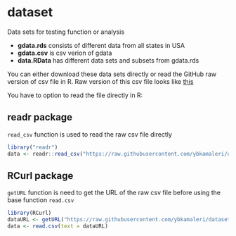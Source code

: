 # dataset
Data sets for testing function or analysis

- **gdata.rds** consists of different data from all states in USA
- **gdata.csv** is csv verion of gdata
- **data.RData** has different data sets and subsets from gdata.rds

You can either download these data sets directly or read the GitHub raw
version of csv file in R. Raw version of this csv file looks like [this](https://raw.githubusercontent.com/ybkamaleri/dataset/master/gdata.csv)

You have to option to read the file directly in R:

## **readr** package
`read_csv` function is used to read the raw csv file directly

``` R
library("readr")
data <- readr::read_csv("https://raw.githubusercontent.com/ybkamaleri/dataset/master/gdata.csv")
```
## RCurl package

`getURL` function is need to get the URL of the raw csv file before using the base function `read.csv`

``` R
library(RCurl)
dataURL <- getURL("https://raw.githubusercontent.com/ybkamaleri/dataset/master/gdata.csv")
data <- read.csv(text = dataURL)
```
